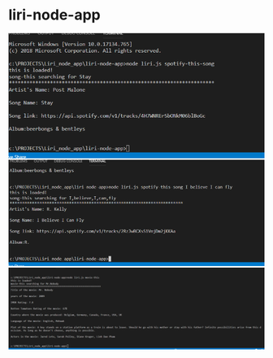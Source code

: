 # liri-node-app

![GitHub Logo](/images/Capture.PNG)
![GitHub Logo](/images/Capture2.PNG)
![GitHub Logo](/images/Capture3.PNG)
